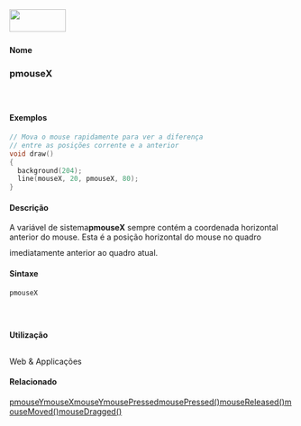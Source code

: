 <img height="40" src="../images/1pix.gif" width="100"/>
<img height="1" src="../images/1pix.gif" width="20"/>
<img height="1" src="../images/1pix.gif" width="555"/>

#### Nome
### pmouseX
<img height="25" src="../images/1pix.gif" width="1"/>

#### Exemplos

```pde
// Mova o mouse rapidamente para ver a diferença
// entre as posições corrente e a anterior
void draw() 
{ 
  background(204); 
  line(mouseX, 20, pmouseX, 80); 
} 

```

#### Descrição
A variável de sistema**pmouseX**
sempre contém a coordenada horizontal anterior do mouse. Esta
é a posição horizontal do mouse no quadro
imediatamente anterior ao quadro atual.
<img height="25" src="../images/1pix.gif" width="1"/>

#### Sintaxe
```pde
pmouseX

```
<img height="25" src="../images/1pix.gif" width="1"/>

#### Utilização

	
Web & Applicações
<img height="25" src="../images/1pix.gif" width="1"/>

#### Relacionado
[pmouseY](pmouseY)[mouseX](mouseX)[mouseY](mouseY)[mousePressed](mousePressed)[mousePressed()](mousePressed_)[mouseReleased()](mouseReleased_)[mouseMoved()](mouseMoved_)[mouseDragged()](mouseDragged_)

